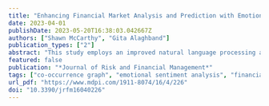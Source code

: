 ```yaml
---
title: "Enhancing Financial Market Analysis and Prediction with Emotion Corpora and News Co-Occurrence Network"
date: 2023-04-01
publishDate: 2023-05-20T16:38:03.042667Z
authors: ["Shawn McCarthy", "Gita Alaghband"]
publication_types: ["2"]
abstract: "This study employs an improved natural language processing algorithm to analyze over 500,000 financial news articles from sixteen major sources across 12 sectors, with the top 10 companies in each sector. The analysis identifies shifting economic activity based on emotional news sentiment and develops a news co-occurrence network to show relationships between companies even across sectors. This study created an improved corpus and algorithm to identify emotions in financial news. The improved method identified 18 additional emotions beyond what was previously analyzed. The researchers labeled financial terms from Investopedia to validate the categorization performance of the new method. Using the improved algorithm, we analyzed how emotions in financial news relate to market movement of pairs of companies. We found a moderate correlation (above 60%) between emotion sentiment and market movement. To validate this finding, we further checked the correlation coefficients between sentiment alone, and found that consumer discretionary, consumer staples, financials, industrials, and technology sectors showed similar trends. Our findings suggest that emotional sentiment analysis provide valuable insights for financial market analysis and prediction. The technical analysis framework developed in this study can be integrated into a larger investment strategy, enabling organizations to identify potential opportunities and develop informed strategies. The insights derived from the co-occurrence model may be leveraged by companies to strengthen their risk management functions, making it an asset within a comprehensive investment strategy."
featured: false
publication: "*Journal of Risk and Financial Management*"
tags: ["co-occurrence graph", "emotional sentiment analysis", "financial news", "NLP"]
url_pdf: "https://www.mdpi.com/1911-8074/16/4/226"
doi: "10.3390/jrfm16040226"
---
```


